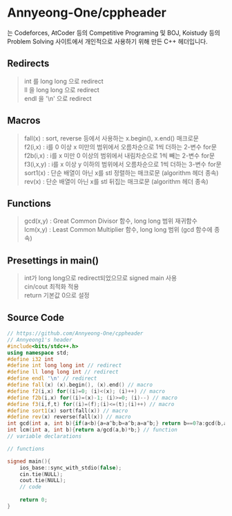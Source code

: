 # Annyeong-One/cppheader
는 Codeforces, AtCoder 등의 Competitive Programing 및 BOJ, Koistudy 등의 Problem Solving 사이트에서 개인적으로 사용하기 위해 만든 C++ 헤더입니다. 

## Redirects
> int 를 long long 으로 redirect \
> ll 을 long long 으로 redirect \
> endl 을 '\n' 으로 redirect
## Macros
> fall(x) : sort, reverse 등에서 사용하는 x.begin(), x.end() 매크로문 \
> f2(i,x) : i를 0 이상 x 미만의 범위에서 오름차순으로 1씩 더하는 2-변수 for문 \
> f2b(i,x) : i를 x 미만 0 이상의 범위에서 내림차순으로 1씩 빼는 2-변수 for문 \
> f3(i,x,y) : i를 x 이상 y 이하의 범위에서 오름차순으로 1씩 더하는 3-변수 for문
> sort1(x) : 단순 배열이 아닌 x를 stl 정렬하는 매크로문 (algorithm 헤더 종속) \
> rev(x) : 단순 배열이 아닌 x를 stl 뒤집는 매크로문 (algorithm 헤더 종속)
## Functions
> gcd(x,y) : Great Common Divisor 함수, long long 범위 재귀함수 \
> lcm(x,y) : Least Common Multiplier 함수, long long 범위 (gcd 함수에 종속)
## Presettings in main()
> int가 long long으로 redirect되었으므로 signed main 사용 \
> cin/cout 최적화 적용 \
> return 기본값 0으로 설정
## Source Code
```c++
// https://github.com/Annyeong-One/cppheader
// Annyeong1's header
#include<bits/stdc++.h>
using namespace std;
#define i32 int
#define int long long int // redirect
#define ll long long int // redirect
#define endl '\n' // redirect
#define fall(x) (x).begin(), (x).end() // macro
#define f2(i,x) for((i)=0; (i)<(x); (i)++) // macro
#define f2b(i,x) for((i)=(x)-1; (i)>=0; (i)--) // macro
#define f3(i,f,t) for((i)=(f);(i)<=(t);(i)++) // macro
#define sort1(x) sort(fall(x)) // macro
#define rev(x) reverse(fall(x)) // macro
int gcd(int a, int b){if(a<b){a=a^b;b=a^b;a=a^b;} return b==0?a:gcd(b,a%b);} // function
int lcm(int a, int b){return a/gcd(a,b)*b;} // function
// variable declarations

// functions

signed main(){
    ios_base::sync_with_stdio(false);
    cin.tie(NULL);
    cout.tie(NULL);
    // code
    
    return 0;
}
```
